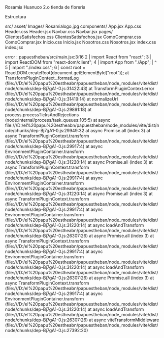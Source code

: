 Rosamia Huanuco 2.o tienda de floreria 

Estructura 

src/
  asset/
    Images/
      Rosamialogo.jpg
  components/
    App.jsx
    App.css
    Header.css
    Header.jsx
    Navbar.css
    Navbar.jsx
  pages/
    ClientesSatisfechos.css
    ClientesSatisfechos.jsx
    ComoComprar.css
    ComoComprar.jsx
    Inicio.css
    Inicio.jsx
    Nosotros.css
    Nosotros.jsx
    index.css
    index.jsx



error  : papuestheban/src/main.jsx:3:16
  2  |  import React from "react";
  3  |  import ReactDOM from "react-dom/client";
  4  |  import App from "./App";
     |                   ^
  5  |  import "./index.css";
  6  |  const root = ReactDOM.createRoot(document.getElementById("root"));
      at TransformPluginContext._formatLog (file:///D:/el%20papu%20estheabn/papuestheban/node_modules/vite/dist/node/chunks/dep-Bj7gA1-0.js:31422:43)
      at TransformPluginContext.error (file:///D:/el%20papu%20estheabn/papuestheban/node_modules/vite/dist/node/chunks/dep-Bj7gA1-0.js:31419:14)
      at normalizeUrl (file:///D:/el%20papu%20estheabn/papuestheban/node_modules/vite/dist/node/chunks/dep-Bj7gA1-0.js:29891:18)
      at process.processTicksAndRejections (node:internal/process/task_queues:105:5)
      at async file:///D:/el%20papu%20estheabn/papuestheban/node_modules/vite/dist/node/chunks/dep-Bj7gA1-0.js:29949:32
      at async Promise.all (index 3)
      at async TransformPluginContext.transform (file:///D:/el%20papu%20estheabn/papuestheban/node_modules/vite/dist/node/chunks/dep-Bj7gA1-0.js:29917:4)
      at async EnvironmentPluginContainer.transform (file:///D:/el%20papu%20estheabn/papuestheban/node_modules/vite/dist/node/chunks/dep-Bj7gA1-0.js:31220:14)
      at async Promise.all (index 3)
      at async TransformPluginContext.transform (file:///D:/el%20papu%20estheabn/papuestheban/node_modules/vite/dist/node/chunks/dep-Bj7gA1-0.js:29917:4)
      at async EnvironmentPluginContainer.transform (file:///D:/el%20papu%20estheabn/papuestheban/node_modules/vite/dist/node/chunks/dep-Bj7gA1-0.js:31220:14)
      at async Promise.all (index 3)
      at async TransformPluginContext.transform (file:///D:/el%20papu%20estheabn/papuestheban/node_modules/vite/dist/node/chunks/dep-Bj7gA1-0.js:29917:4)
      at async EnvironmentPluginContainer.transform (file:///D:/el%20papu%20estheabn/papuestheban/node_modules/vite/dist/node/chunks/dep-Bj7gA1-0.js:31220:14)
      at async loadAndTransform (file:///D:/el%20papu%20estheabn/papuestheban/node_modules/vite/dist/node/chunks/dep-Bj7gA1-0.js:26307:26)
      at async Promise.all (index 3)
      at async TransformPluginContext.transform (file:///D:/el%20papu%20estheabn/papuestheban/node_modules/vite/dist/node/chunks/dep-Bj7gA1-0.js:29917:4)
      at async EnvironmentPluginContainer.transform (file:///D:/el%20papu%20estheabn/papuestheban/node_modules/vite/dist/node/chunks/dep-Bj7gA1-0.js:31220:14)
      at async loadAndTransform (file:///D:/el%20papu%20estheabn/papuestheban/node_modules/vite/dist/node/chunks/dep-Bj7gA1-0.js:26307:26)
      at async Promise.all (index 3)
      at async TransformPluginContext.transform (file:///D:/el%20papu%20estheabn/papuestheban/node_modules/vite/dist/node/chunks/dep-Bj7gA1-0.js:29917:4)
      at async EnvironmentPluginContainer.transform (file:///D:/el%20papu%20estheabn/papuestheban/node_modules/vite/dist/node/chunks/dep-Bj7gA1-0.js:31220:14)
      at async loadAndTransform (file:///D:/el%20papu%20estheabn/papuestheban/node_modules/vite/dist/node/chunks/dep-Bj7gA1-0.js:26307:26)
      at async viteTransformMiddleware (file:///D:/el%20papu%20estheabn/papuestheban/node_modules/vite/dist/node/chunks/dep-Bj7gA1-0.js:27392:20)
